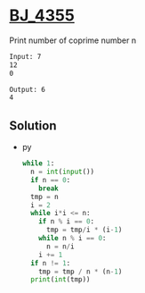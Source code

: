 # [BJ_4355](https://acmicpc.net/problem/4355)

Print number of coprime number n

```txt
Input: 7
12
0

Output: 6
4
```

## Solution

* py

  ```py
  while 1:
    n = int(input())
    if n == 0:
      break
    tmp = n
    i = 2
    while i*i <= n:
      if n % i == 0:
        tmp = tmp/i * (i-1)
      while n % i == 0:
        n = n/i
      i += 1
    if n != 1:
      tmp = tmp / n * (n-1)
    print(int(tmp))
  ```
